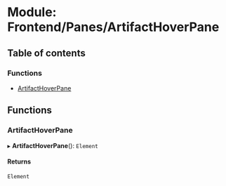 # Module: Frontend/Panes/ArtifactHoverPane

## Table of contents

### Functions

- [ArtifactHoverPane](Frontend_Panes_ArtifactHoverPane.md#artifacthoverpane)

## Functions

### ArtifactHoverPane

▸ **ArtifactHoverPane**(): `Element`

#### Returns

`Element`
